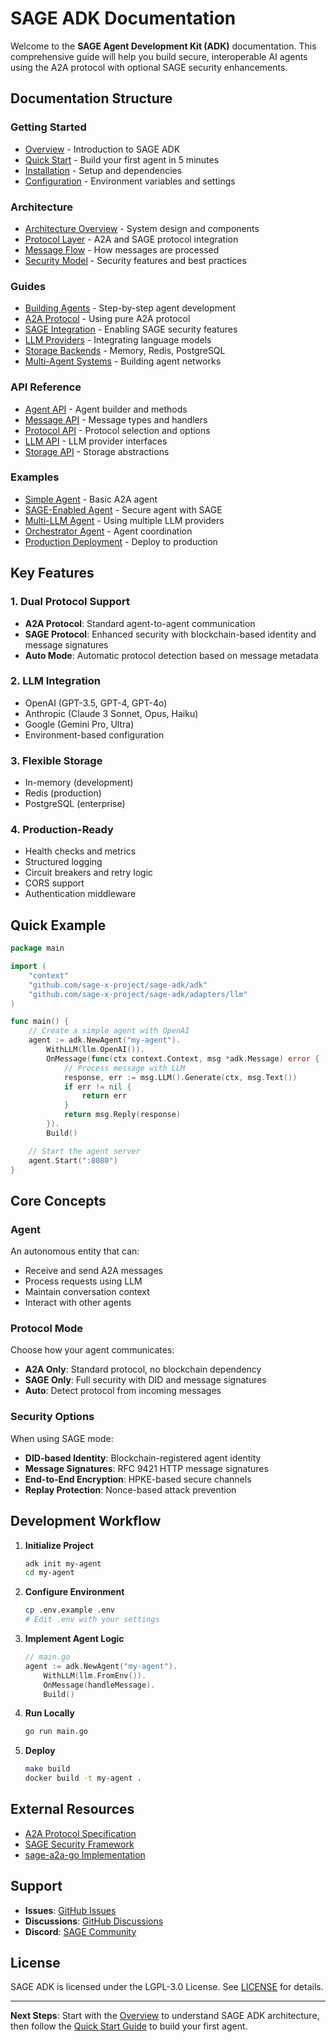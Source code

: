 # SAGE ADK Documentation

Welcome to the **SAGE Agent Development Kit (ADK)** documentation. This comprehensive guide will help you build secure, interoperable AI agents using the A2A protocol with optional SAGE security enhancements.

##  Documentation Structure

### Getting Started
- [Overview](overview.md) - Introduction to SAGE ADK
- [Quick Start](guides/quick-start.md) - Build your first agent in 5 minutes
- [Installation](guides/installation.md) - Setup and dependencies
- [Configuration](guides/configuration.md) - Environment variables and settings

### Architecture
- [Architecture Overview](architecture/overview.md) - System design and components
- [Protocol Layer](architecture/protocol-layer.md) - A2A and SAGE protocol integration
- [Message Flow](architecture/message-flow.md) - How messages are processed
- [Security Model](architecture/security-model.md) - Security features and best practices

### Guides
- [Building Agents](guides/building-agents.md) - Step-by-step agent development
- [A2A Protocol](guides/a2a-protocol.md) - Using pure A2A protocol
- [SAGE Integration](guides/sage-integration.md) - Enabling SAGE security features
- [LLM Providers](guides/llm-providers.md) - Integrating language models
- [Storage Backends](guides/storage-backends.md) - Memory, Redis, PostgreSQL
- [Multi-Agent Systems](guides/multi-agent-systems.md) - Building agent networks

### API Reference
- [Agent API](api/agent.md) - Agent builder and methods
- [Message API](api/message.md) - Message types and handlers
- [Protocol API](api/protocol.md) - Protocol selection and options
- [LLM API](api/llm.md) - LLM provider interfaces
- [Storage API](api/storage.md) - Storage abstractions

### Examples
- [Simple Agent](examples/simple-agent.md) - Basic A2A agent
- [SAGE-Enabled Agent](examples/sage-agent.md) - Secure agent with SAGE
- [Multi-LLM Agent](examples/multi-llm-agent.md) - Using multiple LLM providers
- [Orchestrator Agent](examples/orchestrator-agent.md) - Agent coordination
- [Production Deployment](examples/production-deployment.md) - Deploy to production

##  Key Features

### 1. **Dual Protocol Support**
- **A2A Protocol**: Standard agent-to-agent communication
- **SAGE Protocol**: Enhanced security with blockchain-based identity and message signatures
- **Auto Mode**: Automatic protocol detection based on message metadata

### 2. **LLM Integration**
- OpenAI (GPT-3.5, GPT-4, GPT-4o)
- Anthropic (Claude 3 Sonnet, Opus, Haiku)
- Google (Gemini Pro, Ultra)
- Environment-based configuration

### 3. **Flexible Storage**
- In-memory (development)
- Redis (production)
- PostgreSQL (enterprise)

### 4. **Production-Ready**
- Health checks and metrics
- Structured logging
- Circuit breakers and retry logic
- CORS support
- Authentication middleware

##  Quick Example

```go
package main

import (
    "context"
    "github.com/sage-x-project/sage-adk/adk"
    "github.com/sage-x-project/sage-adk/adapters/llm"
)

func main() {
    // Create a simple agent with OpenAI
    agent := adk.NewAgent("my-agent").
        WithLLM(llm.OpenAI()).
        OnMessage(func(ctx context.Context, msg *adk.Message) error {
            // Process message with LLM
            response, err := msg.LLM().Generate(ctx, msg.Text())
            if err != nil {
                return err
            }
            return msg.Reply(response)
        }).
        Build()

    // Start the agent server
    agent.Start(":8080")
}
```

##  Core Concepts

### Agent
An autonomous entity that can:
- Receive and send A2A messages
- Process requests using LLM
- Maintain conversation context
- Interact with other agents

### Protocol Mode
Choose how your agent communicates:
- **A2A Only**: Standard protocol, no blockchain dependency
- **SAGE Only**: Full security with DID and message signatures
- **Auto**: Detect protocol from incoming messages

### Security Options
When using SAGE mode:
- **DID-based Identity**: Blockchain-registered agent identity
- **Message Signatures**: RFC 9421 HTTP message signatures
- **End-to-End Encryption**: HPKE-based secure channels
- **Replay Protection**: Nonce-based attack prevention

##  Development Workflow

1. **Initialize Project**
   ```bash
   adk init my-agent
   cd my-agent
   ```

2. **Configure Environment**
   ```bash
   cp .env.example .env
   # Edit .env with your settings
   ```

3. **Implement Agent Logic**
   ```go
   // main.go
   agent := adk.NewAgent("my-agent").
       WithLLM(llm.FromEnv()).
       OnMessage(handleMessage).
       Build()
   ```

4. **Run Locally**
   ```bash
   go run main.go
   ```

5. **Deploy**
   ```bash
   make build
   docker build -t my-agent .
   ```

## External Resources

- [A2A Protocol Specification](https://github.com/google/a2a-protocol)
- [SAGE Security Framework](https://github.com/sage-x-project/sage)
- [sage-a2a-go Implementation](https://github.com/sage-x-project/sage-a2a-go)

##  Support

- **Issues**: [GitHub Issues](https://github.com/sage-x-project/sage-adk/issues)
- **Discussions**: [GitHub Discussions](https://github.com/sage-x-project/sage-adk/discussions)
- **Discord**: [SAGE Community](https://discord.gg/sage-x)

## License

SAGE ADK is licensed under the LGPL-3.0 License. See [LICENSE](../LICENSE) for details.

---

**Next Steps**: Start with the [Overview](overview.md) to understand SAGE ADK architecture, then follow the [Quick Start Guide](guides/quick-start.md) to build your first agent.
